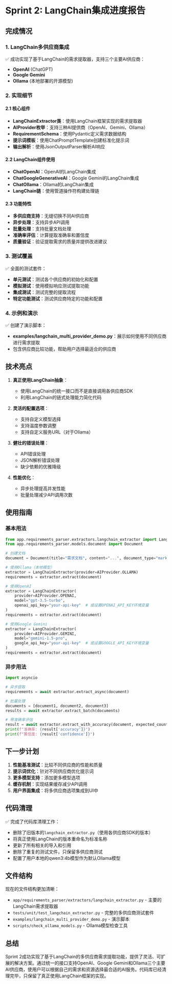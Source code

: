 # Sprint 2: LangChain集成进度报告

## 完成情况

### 1. LangChain多供应商集成

✅ 成功实现了基于LangChain的需求提取器，支持三个主要AI供应商：
- **OpenAI** (ChatGPT)
- **Google Gemini**
- **Ollama** (本地部署的开源模型)

### 2. 实现细节

#### 2.1 核心组件

- **LangChainExtractor类**：使用LangChain框架实现的需求提取器
- **AIProvider枚举**：支持三种AI提供商（OpenAI、Gemini、Ollama）
- **RequirementSchema**：使用Pydantic定义需求数据结构
- **提示词模板**：使用ChatPromptTemplate创建标准化提示词
- **输出解析**：使用JsonOutputParser解析AI响应

#### 2.2 LangChain组件使用

- **ChatOpenAI**：OpenAI的LangChain集成
- **ChatGoogleGenerativeAI**：Google Gemini的LangChain集成
- **ChatOllama**：Ollama的LangChain集成
- **LangChain链**：使用管道操作符构建处理链

#### 2.3 功能特性

- **多供应商支持**：无缝切换不同AI供应商
- **异步处理**：支持异步API调用
- **批量处理**：支持批量文档处理
- **准确率评估**：计算提取准确率和置信度
- **质量验证**：验证提取需求的质量并提供改进建议

### 3. 测试覆盖

✅ 全面的测试套件：
- **单元测试**：测试各个供应商的初始化和配置
- **模拟测试**：使用模拟响应测试提取功能
- **集成测试**：测试完整的提取流程
- **特定功能测试**：测试供应商特定的功能和配置

### 4. 示例和演示

✅ 创建了演示脚本：
- **examples/langchain_multi_provider_demo.py**：展示如何使用不同供应商进行需求提取
- 包含供应商比较功能，帮助用户选择最适合的供应商

## 技术亮点

1. **真正使用LangChain抽象**：
   - 使用LangChain的统一接口而不是直接调用各供应商SDK
   - 利用LangChain的链式处理能力简化代码

2. **灵活的配置选项**：
   - 支持自定义模型选择
   - 支持温度参数调整
   - 支持自定义服务URL（对于Ollama）

3. **健壮的错误处理**：
   - API错误处理
   - JSON解析错误处理
   - 缺少依赖的优雅降级

4. **性能优化**：
   - 异步处理提高并发性能
   - 批量处理减少API调用次数

## 使用指南

### 基本用法

```python
from app.requirements_parser.extractors.langchain_extractor import LangChainExtractor, AIProvider
from app.requirements_parser.models.document import Document

# 创建文档
document = Document(title="需求文档", content="...", document_type="markdown")

# 使用Ollama（本地模型）
extractor = LangChainExtractor(provider=AIProvider.OLLAMA)
requirements = extractor.extract(document)

# 使用OpenAI
extractor = LangChainExtractor(
    provider=AIProvider.OPENAI,
    model="gpt-3.5-turbo",
    openai_api_key="your-api-key"  # 或设置OPENAI_API_KEY环境变量
)
requirements = extractor.extract(document)

# 使用Google Gemini
extractor = LangChainExtractor(
    provider=AIProvider.GEMINI,
    model="gemini-1.5-pro",
    google_api_key="your-api-key"  # 或设置GOOGLE_API_KEY环境变量
)
requirements = extractor.extract(document)
```

### 异步用法

```python
import asyncio

# 异步提取
requirements = await extractor.extract_async(document)

# 批量处理
documents = [document1, document2, document3]
results = await extractor.extract_batch(documents)

# 带准确率评估
result = await extractor.extract_with_accuracy(document, expected_count=10)
print(f"准确率: {result['accuracy']}")
print(f"置信度: {result['confidence']}")
```

## 下一步计划

1. **性能基准测试**：比较不同供应商的性能和质量
2. **提示词优化**：针对不同供应商优化提示词
3. **更多模型支持**：添加更多模型选项
4. **缓存机制**：实现结果缓存减少API调用
5. **用户界面集成**：将多供应商选项集成到UI中

## 代码清理

✅ 完成了代码库清理工作：
- 删除了旧版本的`langchain_extractor.py`（使用各供应商SDK的版本）
- 将真正使用LangChain的版本重命名为标准名称
- 更新了所有相关的导入和引用
- 删除了重复的测试文件，只保留多供应商测试
- 配置了用户本地的qwen3:4b模型作为默认Ollama模型

## 文件结构

现在的文件结构更加清晰：
- `app/requirements_parser/extractors/langchain_extractor.py` - 主要的LangChain需求提取器
- `tests/unit/test_langchain_extractor.py` - 完整的多供应商测试套件
- `examples/langchain_multi_provider_demo.py` - 演示脚本
- `scripts/check_ollama_models.py` - Ollama模型检查工具

## 总结

Sprint 2成功实现了基于LangChain的多供应商需求提取功能，提供了灵活、可扩展的解决方案。通过统一的接口支持OpenAI、Google Gemini和Ollama三个主要AI供应商，使用户可以根据自己的需求和资源选择最合适的AI服务。代码库已经清理完毕，只保留了真正使用LangChain框架的实现。
